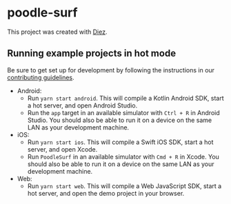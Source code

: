 # poodle-surf

This project was created with [Diez](https://beta.diez.org).

## Running example projects in hot mode

Be sure to get set up for development by following the instructions in our [contributing guidelines](../../CONTRIBUTING.md).

 - Android:
   - Run `yarn start android`. This will compile a Kotlin Android SDK, start a hot server, and open Android Studio.
   - Run the `app` target in an available simulator with `Ctrl + R` in Android Studio. You should also be able to run it on a device on the same LAN as your development machine.
 - iOS:
   - Run `yarn start ios`. This will compile a Swift iOS SDK, start a hot server, and open Xcode.
   - Run `PoodleSurf` in an available simulator with `Cmd + R` in Xcode. You should also be able to run it on a device on the same LAN as your development machine.
 - Web:
   - Run `yarn start web`. This will compile a Web JavaScript SDK, start a hot server, and open the demo project in your browser.
